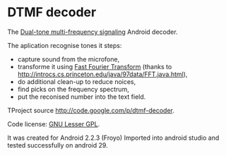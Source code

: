 # DTMF decoder

The [Dual-tone multi-frequency signaling](https://en.wikipedia.org/wiki/Dual-tone_multi-frequency_signaling) Android decoder. 

The aplication recognise tones it steps:

 * capture sound from the microfone,
 * transforme it using [Fast Fourier Transform](https://en.wikipedia.org/wiki/Fast_Fourier_transform) (thanks to http://introcs.cs.princeton.edu/java/97data/FFT.java.html),
 * do additional clean-up to reduce noices,
 * find picks on the frequency spectrum,
 * put the reconised number into the text field.
 
TProject source http://code.google.com/p/dtmf-decoder.

Code license: [GNU Lesser GPL](http://www.gnu.org/licenses/lgpl.html).

It was created for Android 2.2.3 (Froyo) Imported into android studio and tested successfully on android 29.

